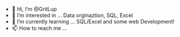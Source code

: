- 👋 Hi, I’m @GritLup
- 👀 I’m interested in ... Data orginaztion, SQL, Excel
- 🌱 I’m currently learning ... SQL/Excel and some web Development! 
- 📫 How to reach me ... 

<!---
GritLup/GritLup is a ✨ special ✨ repository because its `README.md` (this file) appears on your GitHub profile.
You can click the Preview link to take a look at your changes.
--->
